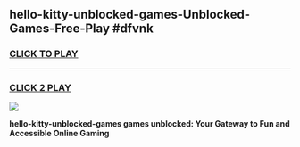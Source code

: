 
## hello-kitty-unblocked-games-Unblocked-Games-Free-Play #dfvnk
<h3>
<a href="https://us.freeplayer.one?title=hello-kitty-unblocked-games&ref=9M">CLICK TO PLAY</a></h3>
<hr>

<h3>
<a href="https://us.freeplayer.one?title=hello-kitty-unblocked-games&ref=9M">CLICK 2 PLAY</a>
  
</h3>

<a href="https://us.freeplayer.one?title=hello-kitty-unblocked-games&ref=9M"><img src="https://clearcache.store/games.png"></a>


**hello-kitty-unblocked-games games unblocked: Your Gateway to Fun and Accessible Online Gaming**

